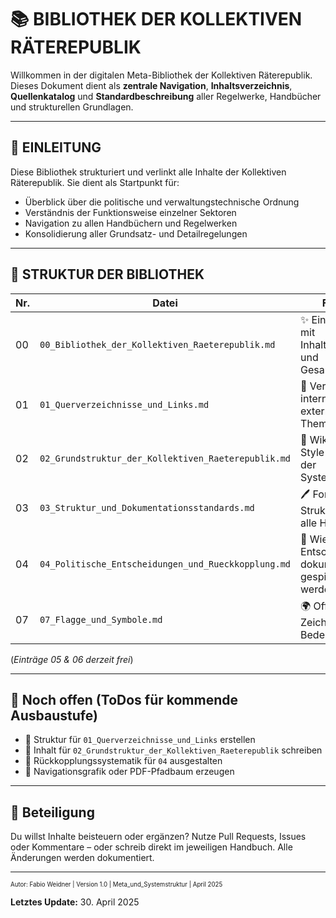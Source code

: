 <!--
Autor: Fabio Weidner
Version: 1.0
Sektion: Meta_und_Systemstruktur
Veröffentlichung: April 2025
-->

# 📚 BIBLIOTHEK DER KOLLEKTIVEN RÄTEREPUBLIK

Willkommen in der digitalen Meta-Bibliothek der Kollektiven Räterepublik. Dieses Dokument dient als **zentrale Navigation**, **Inhaltsverzeichnis**, **Quellenkatalog** und **Standardbeschreibung** aller Regelwerke, Handbücher und strukturellen Grundlagen.

---

## 🧬 EINLEITUNG

Diese Bibliothek strukturiert und verlinkt alle Inhalte der Kollektiven Räterepublik. Sie dient als Startpunkt für:

- Überblick über die politische und verwaltungstechnische Ordnung
- Verständnis der Funktionsweise einzelner Sektoren
- Navigation zu allen Handbüchern und Regelwerken
- Konsolidierung aller Grundsatz- und Detailregelungen

---

## 📂 STRUKTUR DER BIBLIOTHEK

| Nr. | Datei | Funktion |
|-----|-------|----------|
| 00 | `00_Bibliothek_der_Kollektiven_Raeterepublik.md` | ✨ Einstiegspunkt mit Inhaltsverzeichnis und Gesamtüberblick |
| 01 | `01_Querverzeichnisse_und_Links.md` | 🔗 Verzeichnis interner & externer Links + Themenverweise |
| 02 | `02_Grundstruktur_der_Kollektiven_Raeterepublik.md` | 🔄 Wikipedia-Style Erklärung der Systemarchitektur |
| 03 | `03_Struktur_und_Dokumentationsstandards.md` | 🖊️ Format- und Strukturregeln für alle Handbücher |
| 04 | `04_Politische_Entscheidungen_und_Rueckkopplung.md` | 🔁 Wie politische Entscheidungen dokumentiert & gespiegelt werden |
| 07 | `07_Flagge_und_Symbole.md` | 🌍 Offizielle Zeichen & ihre Bedeutung |

(*Einträge 05 & 06 derzeit frei*)

---

## 🔧 Noch offen (ToDos für kommende Ausbaustufe)

- 📌 Struktur für `01_Querverzeichnisse_und_Links` erstellen
- 📌 Inhalt für `02_Grundstruktur_der_Kollektiven_Raeterepublik` schreiben
- 📌 Rückkopplungssystematik für `04` ausgestalten
- 📌 Navigationsgrafik oder PDF-Pfadbaum erzeugen

---

## 📍 Beteiligung

Du willst Inhalte beisteuern oder ergänzen? Nutze Pull Requests, Issues oder Kommentare – oder schreib direkt im jeweiligen Handbuch. Alle Änderungen werden dokumentiert.

---

<sub><sup>Autor: Fabio Weidner | Version 1.0 | Meta_und_Systemstruktur | April 2025</sup></sub>

**Letztes Update:** 30. April 2025

